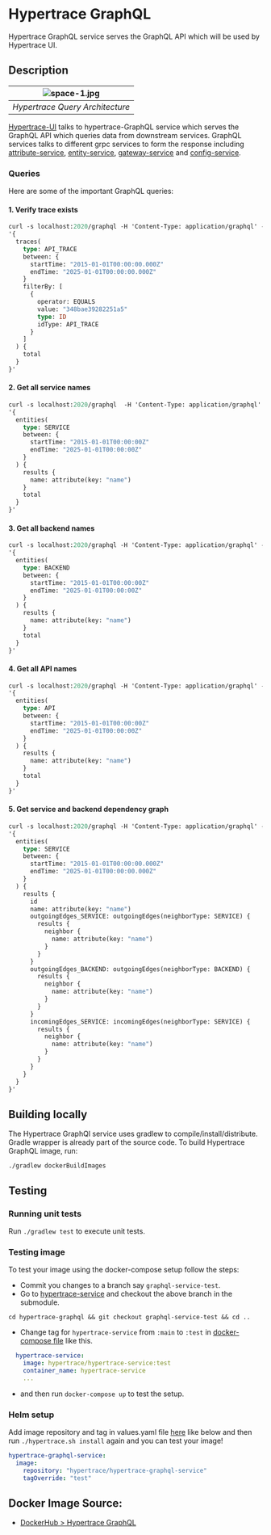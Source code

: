 # Hypertrace GraphQL
Hypertrace GraphQL service serves the GraphQL API which will be used by Hypertrace UI.

## Description

| ![space-1.jpg](https://hypertrace-docs.s3.amazonaws.com/arch/ht-query.png) | 
|:--:| 
| *Hypertrace Query Architecture* |

[Hypertrace-UI](https://github.com/hypertrace/hypertrace-ui) talks to hypertrace-GraphQL service which serves the GraphQL API which queries data from downstream services. GraphQL services talks to different grpc services to form the response including [attribute-service](https://github.com/hypertrace/attribute-service), [entity-service](https://github.com/hypertrace/entity-service), [gateway-service](https://github.com/hypertrace/gateway-service) and [config-service](https://github.com/hypertrace/config-service). 


### Queries
Here are some of the important GraphQL queries:


#### 1. Verify trace exists

```graphql
curl -s localhost:2020/graphql -H 'Content-Type: application/graphql' -d \
'{
  traces(
    type: API_TRACE
    between: {
      startTime: "2015-01-01T00:00:00.000Z"
      endTime: "2025-01-01T00:00:00.000Z"
    }
    filterBy: [
      {
        operator: EQUALS
        value: "348bae39282251a5"
        type: ID
        idType: API_TRACE
      }
    ]
  ) {
    total
  }
}'
```


#### 2. Get all service names

```graphql
curl -s localhost:2020/graphql  -H 'Content-Type: application/graphql' -d \
'{
  entities(
    type: SERVICE 
    between: {
      startTime: "2015-01-01T00:00:00Z"
      endTime: "2025-01-01T00:00:00Z"
    }
  ) {
    results {
      name: attribute(key: "name")
    }
    total
  }
}'
```

#### 3. Get all backend names

```graphql
curl -s localhost:2020/graphql -H 'Content-Type: application/graphql' -d \
'{
  entities(
    type: BACKEND
    between: {
      startTime: "2015-01-01T00:00:00Z"
      endTime: "2025-01-01T00:00:00Z"
    }
  ) {
    results {
      name: attribute(key: "name")
    }
    total
  }
}'
```

#### 4. Get all API names

```graphql
curl -s localhost:2020/graphql -H 'Content-Type: application/graphql' -d \
'{
  entities(
    type: API
    between: {
      startTime: "2015-01-01T00:00:00Z"
      endTime: "2025-01-01T00:00:00Z"
    }
  ) {
    results {
      name: attribute(key: "name")
    }
    total
  }
}'
```

#### 5. Get service and backend dependency graph

```graphql
curl -s localhost:2020/graphql -H 'Content-Type: application/graphql' -d \
'{
  entities(
    type: SERVICE
    between: {
      startTime: "2015-01-01T00:00:00.000Z"
      endTime: "2025-01-01T00:00:00.000Z"
    }
  ) {
    results {
      id
      name: attribute(key: "name")
      outgoingEdges_SERVICE: outgoingEdges(neighborType: SERVICE) {
        results {
          neighbor {
            name: attribute(key: "name")
          }
        }
      }
      outgoingEdges_BACKEND: outgoingEdges(neighborType: BACKEND) {
        results {
          neighbor {
            name: attribute(key: "name")
          }
        }
      }
      incomingEdges_SERVICE: incomingEdges(neighborType: SERVICE) {
        results {
          neighbor {
            name: attribute(key: "name")
          }
        }
      }
    }
  }
}'
```


## Building locally
The Hypertrace GraphQl service uses gradlew to compile/install/distribute. Gradle wrapper is already part of the source code. To build Hypertrace GraphQL image, run:

```
./gradlew dockerBuildImages
```

## Testing

### Running unit tests
Run `./gradlew test` to execute unit tests. 

### Testing image

To test your image using the docker-compose setup follow the steps:

- Commit you changes to a branch say `graphql-service-test`.
- Go to [hypertrace-service](https://github.com/hypertrace/hypertrace-service) and checkout the above branch in the submodule.
```
cd hypertrace-graphql && git checkout graphql-service-test && cd ..
```
- Change tag for `hypertrace-service` from `:main` to `:test` in [docker-compose file](https://github.com/hypertrace/hypertrace/blob/main/docker/docker-compose.yml) like this.

```yaml
  hypertrace-service:
    image: hypertrace/hypertrace-service:test
    container_name: hypertrace-service
    ...
```
- and then run `docker-compose up` to test the setup.

### Helm setup
Add image repository and tag in values.yaml file [here](https://github.com/hypertrace/hypertrace/blob/main/kubernetes/platform-services/values.yaml) like below and then run `./hypertrace.sh install` again and you can test your image!

```yaml
hypertrace-graphql-service:
  image:
    repository: "hypertrace/hypertrace-graphql-service"
    tagOverride: "test"
 ```

## Docker Image Source:
- [DockerHub > Hypertrace GraphQL](https://hub.docker.com/r/hypertrace/hypertrace-graphql-service/)
